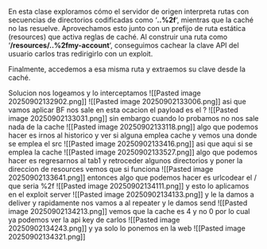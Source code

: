 En esta clase exploramos cómo el servidor de origen interpreta rutas con secuencias de directorios codificadas como ‘**..%2f**‘, mientras que la caché no las resuelve. Aprovechamos esto junto con un prefijo de ruta estática (resources) que activa reglas de caché. Al construir una ruta como ‘**/resources/..%2fmy-account**‘, conseguimos cachear la clave API del usuario carlos tras redirigirlo con un exploit.

Finalmente, accedemos a esa misma ruta y extraemos su clave desde la caché.

Solucion
nos logeamos y lo interceptamos
![[Pasted image 20250902132902.png]]
![[Pasted image 20250902133006.png]]
asi que vamos aplicar BF
nos sale en esta ocacion el payload es el ?
![[Pasted image 20250902133031.png]]
sin embargo cuando lo probamos no nos sale nada de la cache
![[Pasted image 20250902133118.png]]
algo que podemos hacer es irnos al historico y ver si alguna emplea cache y vemos una donde se emplea el src
![[Pasted image 20250902133416.png]]
asi que aqui si se emplea la cache
![[Pasted image 20250902133527.png]]
algo que podemos hacer es regresarnos al tab1 y retroceder algunos directorios y poner la direccion de resources
vemos que si funciona
![[Pasted image 20250902133641.png]]
entonces algo que podemos hacer es urlcodear el / que seria %2f
![[Pasted image 20250902134111.png]]
y esto lo aplicamos en el exploit server
![[Pasted image 20250902134133.png]]
y le la damos a deliver y rapidamente nos vamos a al repeater y le damos send
![[Pasted image 20250902134213.png]]
vemos que la cache es 4 y no 0
por lo cual ya podemos ver la api key de carlos
![[Pasted image 20250902134243.png]]
y ya solo lo ponemos en la web
![[Pasted image 20250902134321.png]]
